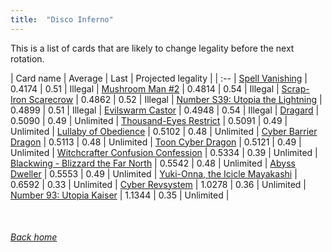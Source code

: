 ```yaml
---
title:  "Disco Inferno"
---
```


This is a list of cards that are likely to change legality before the next rotation.

| Card name | Average | Last | Projected legality |
| :-- |
[Spell Vanishing](https://db.ygoprodeck.com/card/?search=Spell%20Vanishing) | 0.4174 | 0.51 | Illegal |
[Mushroom Man #2](https://db.ygoprodeck.com/card/?search=Mushroom%20Man%20#2) | 0.4814 | 0.54 | Illegal |
[Scrap-Iron Scarecrow](https://db.ygoprodeck.com/card/?search=Scrap-Iron%20Scarecrow) | 0.4862 | 0.52 | Illegal |
[Number S39: Utopia the Lightning](https://db.ygoprodeck.com/card/?search=Number%20S39:%20Utopia%20the%20Lightning) | 0.4899 | 0.51 | Illegal |
[Evilswarm Castor](https://db.ygoprodeck.com/card/?search=Evilswarm%20Castor) | 0.4948 | 0.54 | Illegal |
[Dragard](https://db.ygoprodeck.com/card/?search=Dragard) | 0.5090 | 0.49 | Unlimited |
[Thousand-Eyes Restrict](https://db.ygoprodeck.com/card/?search=Thousand-Eyes%20Restrict) | 0.5091 | 0.49 | Unlimited |
[Lullaby of Obedience](https://db.ygoprodeck.com/card/?search=Lullaby%20of%20Obedience) | 0.5102 | 0.48 | Unlimited |
[Cyber Barrier Dragon](https://db.ygoprodeck.com/card/?search=Cyber%20Barrier%20Dragon) | 0.5113 | 0.48 | Unlimited |
[Toon Cyber Dragon](https://db.ygoprodeck.com/card/?search=Toon%20Cyber%20Dragon) | 0.5121 | 0.49 | Unlimited |
[Witchcrafter Confusion Confession](https://db.ygoprodeck.com/card/?search=Witchcrafter%20Confusion%20Confession) | 0.5334 | 0.39 | Unlimited |
[Blackwing - Blizzard the Far North](https://db.ygoprodeck.com/card/?search=Blackwing%20-%20Blizzard%20the%20Far%20North) | 0.5542 | 0.48 | Unlimited |
[Abyss Dweller](https://db.ygoprodeck.com/card/?search=Abyss%20Dweller) | 0.5553 | 0.49 | Unlimited |
[Yuki-Onna, the Icicle Mayakashi](https://db.ygoprodeck.com/card/?search=Yuki-Onna,%20the%20Icicle%20Mayakashi) | 0.6592 | 0.33 | Unlimited |
[Cyber Revsystem](https://db.ygoprodeck.com/card/?search=Cyber%20Revsystem) | 1.0278 | 0.36 | Unlimited |
[Number 93: Utopia Kaiser](https://db.ygoprodeck.com/card/?search=Number%2093:%20Utopia%20Kaiser) | 1.1344 | 0.35 | Unlimited |

<br>

###### [Back home](index)